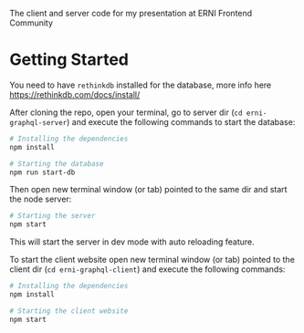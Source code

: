 The client and server code for my presentation at ERNI Frontend Community

# Getting Started
You need to have `rethinkdb` installed for the database, more info here https://rethinkdb.com/docs/install/

After cloning the repo, open your terminal, go to server dir (`cd erni-graphql-server`) and execute the following commands to start the database:
```bash
# Installing the dependencies
npm install

# Starting the database
npm run start-db
```

Then open new terminal window (or tab) pointed to the same dir and start the node server:
```bash
# Starting the server
npm start
```
This will start the server in dev mode with auto reloading feature.

To start the client website open new terminal window (or tab) pointed to the client dir (`cd erni-graphql-client`) and execute the following commands:
```bash
# Installing the dependencies
npm install

# Starting the client website
npm start
```
